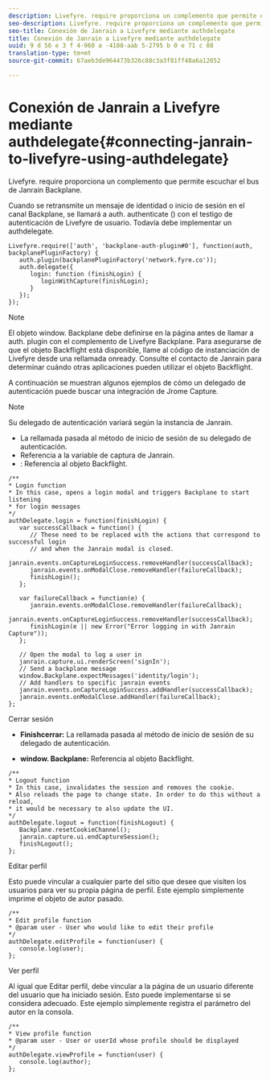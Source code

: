 ```yaml
---
description: Livefyre. require proporciona un complemento que permite escuchar el bus de Janrain Backplane.
seo-description: Livefyre. require proporciona un complemento que permite escuchar el bus de Janrain Backplane.
seo-title: Conexión de Janrain a Livefyre mediante authdelegate
title: Conexión de Janrain a Livefyre mediante authdelegate
uuid: 9 d 56 e 3 f 4-960 a -4108-aab 5-2795 b 0 e 71 c 88
translation-type: tm+mt
source-git-commit: 67aeb3de964473b326c88c3a3f81ff48a6a12652

---
```



# Conexión de Janrain a Livefyre mediante authdelegate{#connecting-janrain-to-livefyre-using-authdelegate}

Livefyre. require proporciona un complemento que permite escuchar el bus de Janrain Backplane.

Cuando se retransmite un mensaje de identidad o inicio de sesión en el canal Backplane, se llamará a auth. authenticate () con el testigo de autenticación de Livefyre de usuario. Todavía debe implementar un authdelegate.

```
Livefyre.require(['auth', 'backplane-auth-plugin#0'], function(auth, backplanePluginFactory) { 
   auth.plugin(backplanePluginFactory('network.fyre.co')); 
   auth.delegate({ 
      login: function (finishLogin) { 
         loginWithCapture(finishLogin); 
      } 
   }); 
});
```

>[!NOTE]
>
>El objeto window. Backplane debe definirse en la página antes de llamar a auth. plugin con el complemento de Livefyre Backplane. Para asegurarse de que el objeto Backflight está disponible, llame al código de instanciación de Livefyre desde una rellamada onready. Consulte el contacto de Janrain para determinar cuándo otras aplicaciones pueden utilizar el objeto Backflight.

A continuación se muestran algunos ejemplos de cómo un delegado de autenticación puede buscar una integración de Jrome Capture.

>[!NOTE]
>
>Su delegado de autenticación variará según la instancia de Janrain.

<!--Hannah: Mystery stray bullet found here. Please check against source. -Bob -->

* La rellamada pasada al método de inicio de sesión de su delegado de autenticación.
* Referencia a la variable de captura de Janrain.
* : Referencia al objeto Backflight.

```
/** 
* Login function 
* In this case, opens a login modal and triggers Backplane to start listening 
* for login messages 
*/ 
authDelegate.login = function(finishLogin) { 
   var successCallback = function() { 
      // These need to be replaced with the actions that correspond to successful login  
      // and when the Janrain modal is closed. 
      janrain.events.onCaptureLoginSuccess.removeHandler(successCallback); 
      janrain.events.onModalClose.removeHandler(failureCallback); 
      finishLogin(); 
   }; 
  
   var failureCallback = function(e) { 
      janrain.events.onModalClose.removeHandler(failureCallback); 
      janrain.events.onCaptureLoginSuccess.removeHandler(successCallback); 
      finishLogin(e || new Error("Error logging in with Janrain Capture")); 
   }; 
  
   // Open the modal to log a user in 
   janrain.capture.ui.renderScreen('signIn'); 
   // Send a backplane message 
   window.Backplane.expectMessages('identity/login'); 
   // Add handlers to specific janrain events 
   janrain.events.onCaptureLoginSuccess.addHandler(successCallback); 
   janrain.events.onModalClose.addHandler(failureCallback); 
};
```

Cerrar sesión

* **Finishcerrar:** La rellamada pasada al método de inicio de sesión de su delegado de autenticación.

* **window. Backplane:** Referencia al objeto Backflight.

```
/** 
* Logout function 
* In this case, invalidates the session and removes the cookie. 
* Also reloads the page to change state. In order to do this without a reload, 
* it would be necessary to also update the UI. 
*/ 
authDelegate.logout = function(finishLogout) { 
   Backplane.resetCookieChannel(); 
   janrain.capture.ui.endCaptureSession(); 
   finishLogout(); 
}; 
```

Editar perfil

Esto puede vincular a cualquier parte del sitio que desee que visiten los usuarios para ver su propia página de perfil. Este ejemplo simplemente imprime el objeto de autor pasado.

```
/** 
* Edit profile function 
* @param user - User who would like to edit their profile 
*/ 
authDelegate.editProfile = function(user) { 
   console.log(user); 
}; 
```

Ver perfil

Al igual que Editar perfil, debe vincular a la página de un usuario diferente del usuario que ha iniciado sesión. Esto puede implementarse si se considera adecuado. Este ejemplo simplemente registra el parámetro del autor en la consola.

```
/** 
* View profile function 
* @param user - User or userId whose profile should be displayed 
*/ 
authDelegate.viewProfile = function(user) { 
   console.log(author); 
};
```

